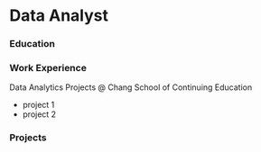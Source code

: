 # Data Analyst

### Education

### Work Experience
Data Analytics Projects @ Chang School of Continuing Education
- project 1
- project 2

### Projects
